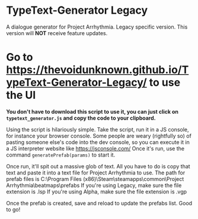# TypeText-Generator Legacy
A dialogue generator for Project Arrhythmia. Legacy specific version. This version will __NOT__ receive feature updates.

# Go to https://thevoidunknown.github.io/TypeText-Generator-Legacy/ to use the UI

**You don't have to download this script to use it, you can just click on `typetext_generator.js` and copy the code to your clipboard.**

Using the script is hilariously simple. Take the script, run it in a JS console, for instance your browser console. 
Some people are weary (rightfully so) of pasting someone else's code into the dev console, so you can execute it in a JS interpreter website like https://jsconsole.com/
Once it's run, use the command `generatePrefab(params)` to start it.

Once run, it'll spit out a massive glob of text. All you have to do is copy that text and paste it into a text file for Project Arrhythmia to use.
The path for prefab files is C:\\Program Files (x86)\\Steam\\steamapps\\common\\Project Arrhythmia\\beatmaps\\prefabs
If you're using Legacy, make sure the file extension is .lsp
If you're using Alpha, make sure the file extension is .vgp

Once the prefab is created, save and reload to update the prefabs list. Good to go!
